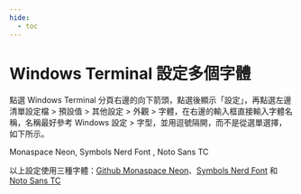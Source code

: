 ```yaml
---
hide:
  - toc
---
```


# Windows Terminal 設定多個字體

點選 Windows Terminal 分頁右邊的向下箭頭，點選後顯示「設定」，再點選左邊清單設定檔 > 預設值 > 其他設定 > 外觀 > 字體，在右邊的輸入框直接輸入字體名稱，名稱最好參考 Windows 設定 > 字型，並用逗號隔開，而不是從選單選擇，如下所示。

Monaspace Neon, Symbols Nerd Font , Noto Sans TC

以上設定使用三種字體：[Github Monaspace Neon](https://monaspace.githubnext.com/)、[Symbols Nerd Font](https://www.nerdfonts.com/font-downloads) 和 [Noto Sans TC](https://fonts.google.com/noto/specimen/Noto+Sans+TC)
